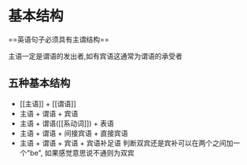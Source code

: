 # 基本结构
==英语句子必须具有主谓结构==

主语一定是谓语的发出者,如有宾语这通常为谓语的承受者

## 五种基本结构
- [[主语]] + [[谓语]]
- 主语 + 谓语 + 宾语
- 主语 + 谓语([[系动词]]) + 表语
- 主语 + 谓语 + 间接宾语 + 直接宾语
- 主语 + 谓语 + 宾语 + 宾语补足语
	判断双宾还是宾补可以在两个之间加一个"be", 如果感觉意思说不通则为双宾